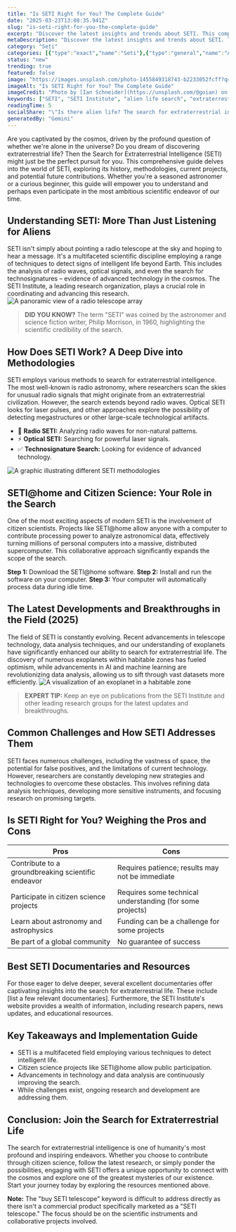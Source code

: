 ```yaml
---
title: "Is SETI Right for You? The Complete Guide"
date: "2025-03-23T13:08:35.941Z"
slug: "is-seti-right-for-you-the-complete-guide"
excerpt: "Discover the latest insights and trends about SETI. This comprehensive guide covers everything you need to know about SETI in 2025."
metaDescription: "Discover the latest insights and trends about SETI. This comprehensive guide covers everything you need to know about SETI in 2025."
category: "Seti"
categories: [{"type":"exact","name":"Seti"},{"type":"general","name":"Astronomy"},{"type":"medium","name":"Radio Astronomy"},{"type":"specific","name":"Signal Processing"},{"type":"niche","name":"Data Filtering"}]
status: "new"
trending: true
featured: false
image: "https://images.unsplash.com/photo-1455849318743-b2233052fcff?q=85&w=1200&fit=max&fm=webp&auto=compress"
imageAlt: "Is SETI Right for You? The Complete Guide"
imageCredit: "Photo by [Ian Schneider](https://unsplash.com/@goian) on Unsplash"
keywords: ["SETI", "SETI Institute", "alien life search", "extraterrestrial life", "searching for aliens", "SETI@home", "is there alien life", "how does SETI work", "best SETI documentaries", "buy SETI telescope"]
readingTime: 5
socialShare: "\"Is there alien life? The search for extraterrestrial intelligence (SETI) isn't just about listening; it's about pushing the boundaries of science and our understanding of the universe.\""
generatedBy: "Gemini"
---
```




Are you captivated by the cosmos, driven by the profound question of whether we're alone in the universe?  Do you dream of discovering extraterrestrial life? Then the Search for Extraterrestrial Intelligence (SETI) might just be the perfect pursuit for you. This comprehensive guide delves into the world of SETI, exploring its history, methodologies, current projects, and potential future contributions. Whether you're a seasoned astronomer or a curious beginner, this guide will empower you to understand and perhaps even participate in the most ambitious scientific endeavor of our time.

## Understanding SETI: More Than Just Listening for Aliens

SETI isn't simply about pointing a radio telescope at the sky and hoping to hear a message. It's a multifaceted scientific discipline employing a range of techniques to detect signs of intelligent life beyond Earth.  This includes the analysis of radio waves, optical signals, and even the search for technosignatures – evidence of advanced technology in the cosmos.  The SETI Institute, a leading research organization, plays a crucial role in coordinating and advancing this research. ![A panoramic view of a radio telescope array](https://images.unsplash.com/photo-1451187580459-43490279c0fa?q=85&w=1200&fit=max&fm=webp&auto=compress)

> **DID YOU KNOW?** The term "SETI" was coined by the astronomer and science fiction writer, Philip Morrison, in 1960, highlighting the scientific credibility of the search.

## How Does SETI Work? A Deep Dive into Methodologies

SETI employs various methods to search for extraterrestrial intelligence.  The most well-known is radio astronomy, where researchers scan the skies for unusual radio signals that might originate from an extraterrestrial civilization.  However, the search extends beyond radio waves.  Optical SETI looks for laser pulses, and other approaches explore the possibility of detecting megastructures or other large-scale technological artifacts.

* 🔑 **Radio SETI:** Analyzing radio waves for non-natural patterns.
* ⚡ **Optical SETI:** Searching for powerful laser signals.
* ✅ **Technosignature Search:** Looking for evidence of advanced technology.

![A graphic illustrating different SETI methodologies](https://images.unsplash.com/photo-1484417894907-623942c8ee29?q=85&w=1200&fit=max&fm=webp&auto=compress)

##  SETI@home and Citizen Science: Your Role in the Search

One of the most exciting aspects of modern SETI is the involvement of citizen scientists.  Projects like SETI@home allow anyone with a computer to contribute processing power to analyze astronomical data, effectively turning millions of personal computers into a massive, distributed supercomputer.  This collaborative approach significantly expands the scope of the search.

**Step 1:** Download the SETI@home software.
**Step 2:** Install and run the software on your computer.
**Step 3:** Your computer will automatically process data during idle time.

## The Latest Developments and Breakthroughs in the Field (2025)

The field of SETI is constantly evolving.  Recent advancements in telescope technology, data analysis techniques, and our understanding of exoplanets have significantly enhanced our ability to search for extraterrestrial life.  The discovery of numerous exoplanets within habitable zones has fueled optimism, while advancements in AI and machine learning are revolutionizing data analysis, allowing us to sift through vast datasets more efficiently. ![A visualization of an exoplanet in a habitable zone](https://images.unsplash.com/photo-1517976487492-5750f3195933?q=85&w=1200&fit=max&fm=webp&auto=compress)

> **EXPERT TIP:** Keep an eye on publications from the SETI Institute and other leading research groups for the latest updates and breakthroughs.

## Common Challenges and How SETI Addresses Them

SETI faces numerous challenges, including the vastness of space, the potential for false positives, and the limitations of current technology.  However, researchers are constantly developing new strategies and technologies to overcome these obstacles.  This involves refining data analysis techniques, developing more sensitive instruments, and focusing research on promising targets.

## Is SETI Right for You? Weighing the Pros and Cons

| Pros                                      | Cons                                           |
|------------------------------------------|-----------------------------------------------|
| Contribute to a groundbreaking scientific endeavor | Requires patience; results may not be immediate |
| Participate in citizen science projects       | Requires some technical understanding (for some projects) |
| Learn about astronomy and astrophysics       | Funding can be a challenge for some projects    |
| Be part of a global community              | No guarantee of success                         |

##  Best SETI Documentaries and Resources

For those eager to delve deeper, several excellent documentaries offer captivating insights into the search for extraterrestrial life.  These include [list a few relevant documentaries].  Furthermore, the SETI Institute's website provides a wealth of information, including research papers, news updates, and educational resources. 

## Key Takeaways and Implementation Guide

*  SETI is a multifaceted field employing various techniques to detect intelligent life.
*  Citizen science projects like SETI@home allow public participation.
*  Advancements in technology and data analysis are continuously improving the search.
*  While challenges exist, ongoing research and development are addressing them.

##  Conclusion: Join the Search for Extraterrestrial Life

The search for extraterrestrial intelligence is one of humanity's most profound and inspiring endeavors. Whether you choose to contribute through citizen science, follow the latest research, or simply ponder the possibilities, engaging with SETI offers a unique opportunity to connect with the cosmos and explore one of the greatest mysteries of our existence.  Start your journey today by exploring the resources mentioned above.

**Note:**  The "buy SETI telescope" keyword is difficult to address directly as there isn't a commercial product specifically marketed as a "SETI telescope."  The focus should be on the scientific instruments and collaborative projects involved.

